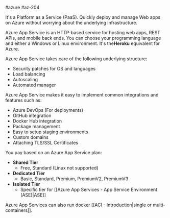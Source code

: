 #azure #az-204 

It's a Platform as a Service (PaaS).
Quickly deploy and manage Web apps on Azure without worrying about the underlying infrastructure.

Azure App Service is an HTTP-based service for hosting web apps, REST APIs, and mobile back ends.
You can choose your programming language and either a Windows or Linux environment.
It's the**Heroku** equivalent for Azure.

Azure App Service takes care of the following underlying structure:
- Security patches for OS and languages
- Load balancing
- Autoscaling
- Automated manager

Azure App Service makes it easy to implement common integrations and features such as:
- Azure DevOps (For deployments)
- GitHub integration
- Docker Hub integration
- Package management
- Easy to setup staging environments
- Custom domains
- Attaching TLS/SSL Certificates

You pay based on an Azure App Service plan:
- **Shared Tier**
	- Free, Standard (Linux not supported)
- **Dedicated Tier**
	- Basic, Standard, Premium, PremiumV2, PremiumV3
- **Isolated Tier**
	- Specific tier for [[Azure App Services - App Service Environment (ASE)|ASE]]

Azure App Services can also run docker [[ACI - Introduction|single or multi-containers]].